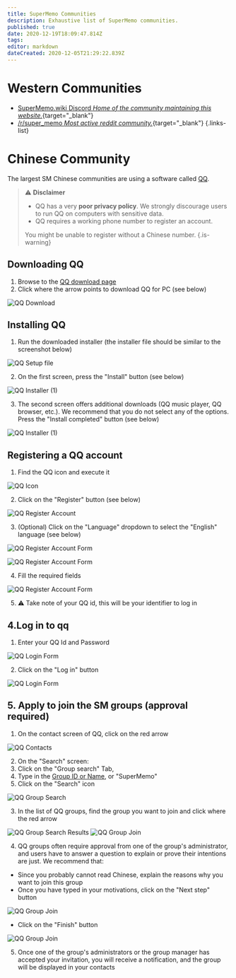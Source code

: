 ```yaml
---
title: SuperMemo Communities
description: Exhaustive list of SuperMemo communities.
published: true
date: 2020-12-19T18:09:47.814Z
tags: 
editor: markdown
dateCreated: 2020-12-05T21:29:22.839Z
---
```


# Western Communities

- [<span class="mdi mdi-discord mr-1"></span> SuperMemo.wiki Discord *Home of the community maintaining this website.*](https://discord.gg/vUQhqCT){target="_blank"}
- [<span style="color: #FF4500;" class="mdi mdi-reddit mr-1"></span> /r/super_memo *Most active reddit community.*](https://www.reddit.com/r/super_memo/){target="_blank"}
{.links-list}

# Chinese Community

The largest SM Chinese communities are using a software called [QQ](https://en.wikipedia.org/wiki/Tencent_QQ).

> ⚠️ **Disclaimer**
> - QQ has a very **poor privacy policy**. We strongly discourage users to run QQ on computers with sensitive data.
> - QQ requires a working phone number to register an account.
> 
> You might be unable to register without a Chinese number.
{.is-warning}

## Downloading QQ

1. Browse to the [QQ download page](https://im.qq.com/pcqq/)
2. Click where the arrow points to download QQ for PC (see below)

![QQ Download](/communities/chinese/communities-chinese-qq-download.png)

## Installing QQ

1. Run the downloaded installer (the installer file should be similar to the screenshot below)

![QQ Setup file](/communities/chinese/communities-chinese-qq-downloaded-file.png)

2. On the first screen, press the "Install" button (see below)

![QQ Installer (1)](/communities/chinese/communities-chinese-qq-installer-1.png)

3. The second screen offers additional downloads (QQ music player, QQ browser, etc.). We recommend that you do not select any of the options. Press the "Install completed" button (see below)

![QQ Installer (1)](/communities/chinese/communities-chinese-qq-installer-2.png)

## Registering a QQ account

1. Find the QQ icon and execute it

![QQ Icon](/communities/chinese/communities-chinese-qq-icon.png)

2. Click on the "Register" button (see below)

![QQ Register Account](/communities/chinese/communities-chinese-qq-register.png)

3. (Optional) Click on the "Language" dropdown to select the "English" language (see below)

![QQ Register Account Form](/communities/chinese/communities-chinese-qq-register-1.png)

![QQ Register Account Form](/communities/chinese/communities-chinese-qq-register-2.png)

4. Fill the required fields

![QQ Register Account Form](/communities/chinese/communities-chinese-qq-register-3.png)

5. ⚠️ Take note of your QQ id, this will be your identifier to log in

## 4.Log in to qq

1. Enter your QQ Id and Password

![QQ Login Form](/communities/chinese/communities-chinese-qq-login-1.png)

2. Click on the "Log in" button

![QQ Login Form](/communities/chinese/communities-chinese-qq-login-2.png)

## 5. Apply to join the SM groups (approval required)

1. On the contact screen of QQ, click on the red arrow

![QQ Contacts](/communities/chinese/communities-chinese-qq-contact-screen.png)

2. On the "Search" screen:
  1. Click on the "Group search" Tab,
  2. Type in the [Group ID or Name](https://github.com/supermemo/Issues/issues/28), or "SuperMemo"
  3. Click on the "Search" icon

![QQ Group Search](/communities/chinese/communities-chinese-qq-search.png)

3. In the list of QQ groups, find the group you want to join and click where the red arrow

![QQ Group Search Results](/communities/chinese/communities-chinese-qq-search-result.png)
![QQ Group Join](/communities/chinese/communities-chinese-qq-group-join-1.png)

4. QQ groups often require approval from one of the group's administrator, and users have to answer a question to explain or prove their intentions are just. We recommend that:
  - Since you probably cannot read Chinese, explain the reasons why you want to join this group
  - Once you have typed in your motivations, click on the "Next step" button 

![QQ Group Join](/communities/chinese/communities-chinese-qq-group-join-2.png)

  - Click on the "Finish" button

![QQ Group Join](/communities/chinese/communities-chinese-qq-group-join-3.png)

5. Once one of the group's administrators or the group manager has accepted your invitation, you will receive a notification, and the group will be displayed in your contacts